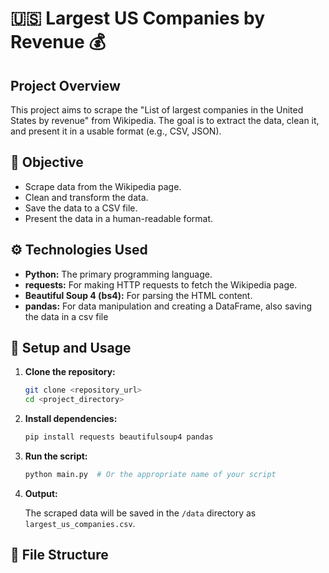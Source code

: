 # 🇺🇸 Largest US Companies by Revenue 💰

## Project Overview

This project aims to scrape the "List of largest companies in the United States by revenue" from Wikipedia. The goal is to extract the data, clean it, and present it in a usable format (e.g., CSV, JSON).

## 🎯 Objective

*   Scrape data from the Wikipedia page.
*   Clean and transform the data.
*   Save the data to a CSV file.
*   Present the data in a human-readable format.

## ⚙️ Technologies Used

*   **Python:** The primary programming language.
*   **requests:** For making HTTP requests to fetch the Wikipedia page.
*   **Beautiful Soup 4 (bs4):** For parsing the HTML content.
*   **pandas:** For data manipulation and creating a DataFrame, also saving the data in a csv file

## 🚀 Setup and Usage

1.  **Clone the repository:**

    ```bash
    git clone <repository_url>
    cd <project_directory>
    ```

2.  **Install dependencies:**

    ```bash
    pip install requests beautifulsoup4 pandas
    ```

3.  **Run the script:**

    ```bash
    python main.py  # Or the appropriate name of your script
    ```

4.  **Output:**

    The scraped data will be saved in the `/data` directory as `largest_us_companies.csv`.

## 📁 File Structure